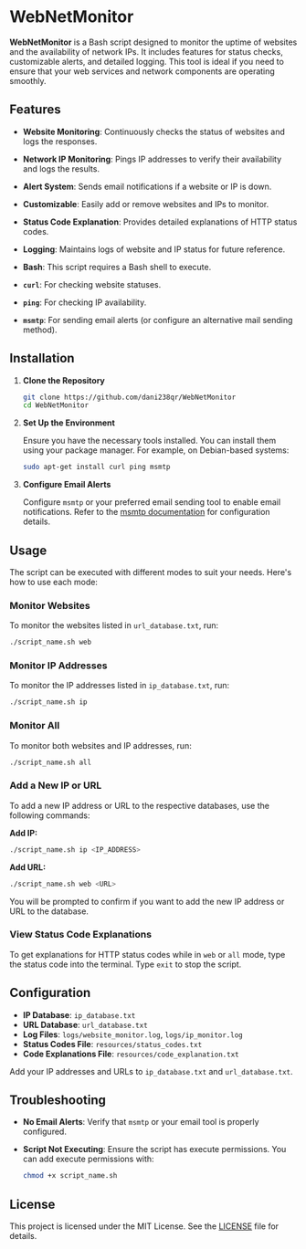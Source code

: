 # WebNetMonitor

**WebNetMonitor** is a Bash script designed to monitor the uptime of websites and the availability of network IPs. It includes features for status checks, customizable alerts, and detailed logging. This tool is ideal if you need to ensure that your web services and network components are operating smoothly.

## Features

- **Website Monitoring**: Continuously checks the status of websites and logs the responses.
- **Network IP Monitoring**: Pings IP addresses to verify their availability and logs the results.
- **Alert System**: Sends email notifications if a website or IP is down.
- **Customizable**: Easily add or remove websites and IPs to monitor.
- **Status Code Explanation**: Provides detailed explanations of HTTP status codes.
- **Logging**: Maintains logs of website and IP status for future reference.



- **Bash**: This script requires a Bash shell to execute.
- **`curl`**: For checking website statuses.
- **`ping`**: For checking IP availability.
- **`msmtp`**: For sending email alerts (or configure an alternative mail sending method).

## Installation

1. **Clone the Repository**

   ```bash
   git clone https://github.com/dani238qr/WebNetMonitor
   cd WebNetMonitor
   ```

2. **Set Up the Environment**

   Ensure you have the necessary tools installed. You can install them using your package manager. For example, on Debian-based systems:

   ```bash
   sudo apt-get install curl ping msmtp
   ```

3. **Configure Email Alerts**

   Configure `msmtp` or your preferred email sending tool to enable email notifications. Refer to the [msmtp documentation](https://marlam.de/msmtp/) for configuration details.

## Usage

The script can be executed with different modes to suit your needs. Here's how to use each mode:

### Monitor Websites

To monitor the websites listed in `url_database.txt`, run:

```bash
./script_name.sh web
```

### Monitor IP Addresses

To monitor the IP addresses listed in `ip_database.txt`, run:

```bash
./script_name.sh ip
```

### Monitor All

To monitor both websites and IP addresses, run:

```bash
./script_name.sh all
```

### Add a New IP or URL

To add a new IP address or URL to the respective databases, use the following commands:

**Add IP:**

```bash
./script_name.sh ip <IP_ADDRESS>
```

**Add URL:**

```bash
./script_name.sh web <URL>
```

You will be prompted to confirm if you want to add the new IP address or URL to the database.

### View Status Code Explanations

To get explanations for HTTP status codes while in `web` or `all` mode, type the status code into the terminal. Type `exit` to stop the script.

## Configuration

- **IP Database**: `ip_database.txt`
- **URL Database**: `url_database.txt`
- **Log Files**: `logs/website_monitor.log`, `logs/ip_monitor.log`
- **Status Codes File**: `resources/status_codes.txt`
- **Code Explanations File**: `resources/code_explanation.txt`

Add your IP addresses and URLs to `ip_database.txt` and `url_database.txt`.

## Troubleshooting

- **No Email Alerts**: Verify that `msmtp` or your email tool is properly configured.
- **Script Not Executing**: Ensure the script has execute permissions. You can add execute permissions with:

  ```bash
  chmod +x script_name.sh
  ```

## License

This project is licensed under the MIT License. See the [LICENSE](LICENSE) file for details.


